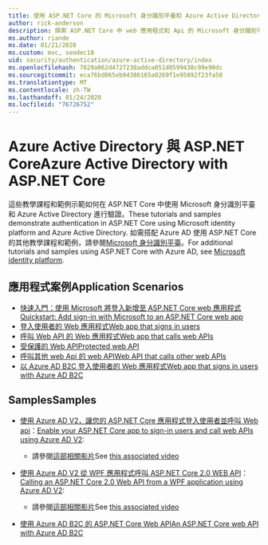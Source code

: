 ```yaml
---
title: 使用 ASP.NET Core 的 Microsoft 身分識別平臺和 Azure Active Directory
author: rick-anderson
description: 探索 ASP.NET Core 中 web 應用程式和 Api 的 Microsoft 身分識別平臺 Azure Active Directory 的驗證相關主題。
ms.author: riande
ms.date: 01/21/2020
ms.custom: mvc, seodec18
uid: security/authentication/azure-active-directory/index
ms.openlocfilehash: 7829a062d4727238addca051d0599438c99e90dc
ms.sourcegitcommit: eca76bd065eb94386165a0269f1e95092f23fa58
ms.translationtype: MT
ms.contentlocale: zh-TW
ms.lasthandoff: 01/24/2020
ms.locfileid: "76726752"
---
```

# <a name="azure-active-directory-with-aspnet-core"></a><span data-ttu-id="df950-103">Azure Active Directory 與 ASP.NET Core</span><span class="sxs-lookup"><span data-stu-id="df950-103">Azure Active Directory with ASP.NET Core</span></span>

<span data-ttu-id="df950-104">這些教學課程和範例示範如何在 ASP.NET Core 中使用 Microsoft 身分識別平臺和 Azure Active Directory 進行驗證。</span><span class="sxs-lookup"><span data-stu-id="df950-104">These tutorials and samples demonstrate authentication in ASP.NET Core using Microsoft identity platform and Azure Active Directory.</span></span> <span data-ttu-id="df950-105">如需搭配 Azure AD 使用 ASP.NET Core 的其他教學課程和範例，請參閱[Microsoft 身分識別平臺](/azure/active-directory/develop/)。</span><span class="sxs-lookup"><span data-stu-id="df950-105">For additional tutorials and samples using ASP.NET Core with Azure AD, see [Microsoft identity platform](/azure/active-directory/develop/).</span></span>

## <a name="application-scenarios"></a><span data-ttu-id="df950-106">應用程式案例</span><span class="sxs-lookup"><span data-stu-id="df950-106">Application Scenarios</span></span>

* [<span data-ttu-id="df950-107">快速入門：使用 Microsoft 將登入新增至 ASP.NET Core web 應用程式</span><span class="sxs-lookup"><span data-stu-id="df950-107">Quickstart: Add sign-in with Microsoft to an ASP.NET Core web app</span></span>](/azure/active-directory/develop/quickstart-v2-aspnet-core-webapp)
* [<span data-ttu-id="df950-108">登入使用者的 Web 應用程式</span><span class="sxs-lookup"><span data-stu-id="df950-108">Web app that signs in users</span></span>](/azure/active-directory/develop/scenario-web-app-sign-user-overview?tabs=aspnetcore)
* [<span data-ttu-id="df950-109">呼叫 Web API 的 Web 應用程式</span><span class="sxs-lookup"><span data-stu-id="df950-109">Web app that calls web APIs</span></span>](/azure/active-directory/develop/scenario-web-app-call-api-overview)
* [<span data-ttu-id="df950-110">受保護的 Web API</span><span class="sxs-lookup"><span data-stu-id="df950-110">Protected web API</span></span>](/azure/active-directory/develop/scenario-protected-web-api-overview)
* [<span data-ttu-id="df950-111">呼叫其他 web Api 的 web API</span><span class="sxs-lookup"><span data-stu-id="df950-111">Web API that calls other web APIs</span></span>](/azure/active-directory/develop/scenario-web-api-call-api-overview)
* [<span data-ttu-id="df950-112">以 Azure AD B2C 登入使用者的 Web 應用程式</span><span class="sxs-lookup"><span data-stu-id="df950-112">Web app that signs in users with Azure AD B2C</span></span>](xref:security/authentication/azure-ad-b2c)

## <a name="samples"></a><span data-ttu-id="df950-113">Samples</span><span class="sxs-lookup"><span data-stu-id="df950-113">Samples</span></span>

* <span data-ttu-id="df950-114">[使用 Azure AD V2，讓您的 ASP.NET Core 應用程式登入使用者並呼叫 Web api](/samples/azure-samples/active-directory-aspnetcore-webapp-openidconnect-v2/enable-webapp-signin/)：</span><span class="sxs-lookup"><span data-stu-id="df950-114">[Enable your ASP.NET Core app to sign-in users and call web APIs using Azure AD V2](/samples/azure-samples/active-directory-aspnetcore-webapp-openidconnect-v2/enable-webapp-signin/):</span></span> 
  * <span data-ttu-id="df950-115">請參閱[這部相關影片](https://channel9.msdn.com/Events/Build/2018/THR5001)</span><span class="sxs-lookup"><span data-stu-id="df950-115">See [this associated video](https://channel9.msdn.com/Events/Build/2018/THR5001)</span></span>

* <span data-ttu-id="df950-116">[使用 Azure AD V2 從 WPF 應用程式呼叫 ASP.NET Core 2.0 WEB API](/samples/azure-samples/active-directory-dotnet-native-aspnetcore-v2/calling-an-aspnet-core-web-api-from-a-wpf-application-using-azure-ad-v2/)：</span><span class="sxs-lookup"><span data-stu-id="df950-116">[Calling an ASP.NET Core 2.0 Web API from a WPF application using Azure AD V2](/samples/azure-samples/active-directory-dotnet-native-aspnetcore-v2/calling-an-aspnet-core-web-api-from-a-wpf-application-using-azure-ad-v2/):</span></span> 
  * <span data-ttu-id="df950-117">請參閱[這部相關影片](https://channel9.msdn.com/Events/Build/2018/THR5000)</span><span class="sxs-lookup"><span data-stu-id="df950-117">See [this associated video](https://channel9.msdn.com/Events/Build/2018/THR5000)</span></span>

* [<span data-ttu-id="df950-118">使用 Azure AD B2C 的 ASP.NET Core Web API</span><span class="sxs-lookup"><span data-stu-id="df950-118">An ASP.NET Core web API with Azure AD B2C</span></span>](https://azure.microsoft.com/resources/samples/active-directory-b2c-dotnetcore-webapi/)
